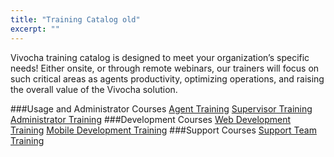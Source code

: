 ```yaml
---
title: "Training Catalog old"
excerpt: ""
---
```

Vivocha training catalog is designed to meet your organization’s specific needs! Either onsite, or through remote webinars, our trainers will focus on such critical areas as agents productivity,  optimizing operations, and raising the overall value of the Vivocha solution.

###Usage and Administrator Courses
[Agent Training](doc:agent-training)
[Supervisor Training](doc:supervisor-training)
[Administrator Training](doc:administrator-training)
###Development Courses
[Web Development Training](doc:web-development-training)
[Mobile Development Training](doc:mobile-development-training)
###Support Courses
[Support Team Training](doc:support-team-training)